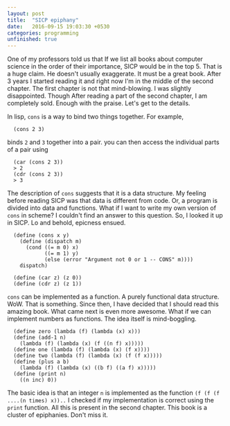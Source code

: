 ```yaml
---
layout: post
title:  "SICP epiphany"
date:   2016-09-15 19:03:30 +0530
categories: programming  
unfinished: true
---
```


One of my professors told us that If we list all books about computer science in the order of their importance, SICP would be in the top 5. That is a huge claim. He doesn't usually exaggerate. It must be a great book. After 3 years I started reading it and right now I'm in the middle of the second chapter. The first chapter is not that mind-blowing. I was slightly disappointed. Though After reading a part of the second chapter, I am completely sold. Enough with the praise. Let's get to the details.

In lisp, `cons` is a way to bind two things together.
For example,

```
  (cons 2 3) 
```

binds `2` and `3` together into a pair.
you can then access the individual parts of a pair using

``` 
  (car (cons 2 3))
  > 2
  (cdr (cons 2 3))
  > 3
```

The description of `cons` suggests that it is a data structure. My feeling before reading SICP was that data is different from code. Or, a program is divided into data and functions. What if I want to write my own version of `cons` in scheme? I couldn't find an answer to this question. So, I looked it up in SICP. Lo and behold, epicness ensued.

```
  (define (cons x y)
    (define (dispatch m)
      (cond ((= m 0) x)
            ((= m 1) y)
            (else (error "Argument not 0 or 1 -- CONS" m))))
    dispatch)

  (define (car z) (z 0))
  (define (cdr z) (z 1))
```

`cons` can be implemented as a function. A purely functional data structure. WoW. That is something. Since then, I have decided that I should read this amazing book. What came next is even more awesome. What if we can implement numbers as functions. The idea itself is mind-boggling.

```
  (define zero (lambda (f) (lambda (x) x)))
  (define (add-1 n)
    (lambda (f) (lambda (x) (f ((n f) x)))))
  (define one (lambda (f) (lambda (x) (f x))))
  (define two (lambda (f) (lambda (x) (f (f x)))))
  (define (plus a b)
    (lambda (f) (lambda (x) ((b f) ((a f) x)))))
  (define (print n)
    ((n inc) 0))
```

The basic idea is that an integer `n` is implemented as the function  `(f (f (f ....(n times) x))..`
I checked if my implementation is correct using the `print` function. 
All this is present in the second chapter. This book is a cluster of epiphanies. Don't miss it.
